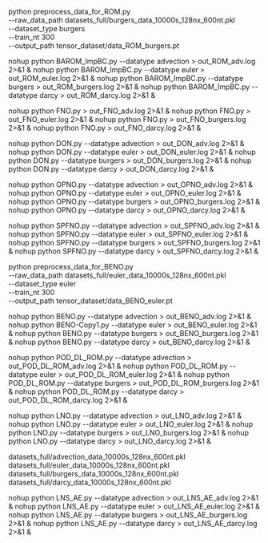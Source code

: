 python preprocess_data_for_ROM.py \
    --raw_data_path datasets_full/burgers_data_10000s_128nx_600nt.pkl \
    --dataset_type burgers \
    --train_nt 300 \
    --output_path tensor_dataset/data_ROM_burgers.pt

nohup python BAROM_ImpBC.py --datatype advection > out_ROM_adv.log 2>&1 &
nohup python BAROM_ImpBC.py --datatype euler > out_ROM_euler.log 2>&1 &
nohup python BAROM_ImpBC.py --datatype burgers > out_ROM_burgers.log 2>&1 &
nohup python BAROM_ImpBC.py --datatype darcy > out_ROM_darcy.log 2>&1 &

nohup python FNO.py  > out_FNO_adv.log 2>&1 &
nohup python FNO.py  > out_FNO_euler.log 2>&1 &
nohup python FNO.py  > out_FNO_burgers.log 2>&1 &
nohup python FNO.py  > out_FNO_darcy.log 2>&1 &

nohup python DON.py --datatype advection > out_DON_adv.log 2>&1 &
nohup python DON.py --datatype euler > out_DON_euler.log 2>&1 &
nohup python DON.py --datatype burgers > out_DON_burgers.log 2>&1 &
nohup python DON.py --datatype darcy  > out_DON_darcy.log 2>&1 &

nohup python OPNO.py --datatype advection > out_OPNO_adv.log 2>&1 &
nohup python OPNO.py --datatype euler > out_OPNO_euler.log 2>&1 &
nohup python OPNO.py --datatype burgers > out_OPNO_burgers.log 2>&1 &
nohup python OPNO.py --datatype darcy  > out_OPNO_darcy.log 2>&1 &

nohup python SPFNO.py --datatype advection > out_SPFNO_adv.log 2>&1 &
nohup python SPFNO.py --datatype euler > out_SPFNO_euler.log 2>&1 &
nohup python SPFNO.py --datatype burgers > out_SPFNO_burgers.log 2>&1 &
nohup python SPFNO.py --datatype darcy  > out_SPFNO_darcy.log 2>&1 &

python preprocess_data_for_BENO.py \
    --raw_data_path datasets_full/euler_data_10000s_128nx_600nt.pkl \
    --dataset_type euler \
    --train_nt 300 \
    --output_path tensor_dataset/data_BENO_euler.pt
    
nohup python BENO.py --datatype advection > out_BENO_adv.log 2>&1 &
nohup python BENO-Copy1.py --datatype euler > out_BENO_euler.log 2>&1 &
nohup python BENO.py --datatype burgers > out_BENO_burgers.log 2>&1 &
nohup python BENO.py --datatype darcy  > out_BENO_darcy.log 2>&1 &

nohup python POD_DL_ROM.py --datatype advection > out_POD_DL_ROM_adv.log 2>&1 &
nohup python POD_DL_ROM.py --datatype euler > out_POD_DL_ROM_euler.log 2>&1 &
nohup python POD_DL_ROM.py --datatype burgers > out_POD_DL_ROM_burgers.log 2>&1 &
nohup python POD_DL_ROM.py --datatype darcy  > out_POD_DL_ROM_darcy.log 2>&1 &

nohup python LNO.py --datatype advection > out_LNO_adv.log 2>&1 &
nohup python LNO.py --datatype euler > out_LNO_euler.log 2>&1 &
nohup python LNO.py --datatype burgers > out_LNO_burgers.log 2>&1 &
nohup python LNO.py --datatype darcy  > out_LNO_darcy.log 2>&1 &

datasets_full/advection_data_10000s_128nx_600nt.pkl
datasets_full/euler_data_10000s_128nx_600nt.pkl
datasets_full/burgers_data_10000s_128nx_600nt.pkl
datasets_full/darcy_data_10000s_128nx_600nt.pkl

nohup python LNS_AE.py --datatype advection > out_LNS_AE_adv.log 2>&1 &
nohup python LNS_AE.py --datatype euler > out_LNS_AE_euler.log 2>&1 &
nohup python LNS_AE.py --datatype burgers > out_LNS_AE_burgers.log 2>&1 &
nohup python LNS_AE.py --datatype darcy  > out_LNS_AE_darcy.log 2>&1 &
